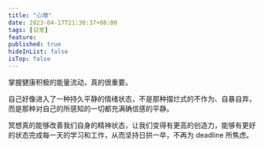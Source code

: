 ```yaml
---
title: "心境"
date: 2023-04-17T21:30:37+08:00
tags: [日常]
feature: 
published: true
hideInList: false
isTop: false
---
```


掌握健康积极的能量流动，真的很重要。

<!--more-->

自己好像进入了一种持久平静的情绪状态，不是那种摆烂式的不作为、自暴自弃，而是那种对自己的所感知的一切都充满确信感的平静。

冥想真的能够改善我们自身的精神状态，让我们变得有更高的创造力，能够有更好的状态完成每一天的学习和工作，从而坚持日拱一卒，不再为 deadline 所焦虑。
